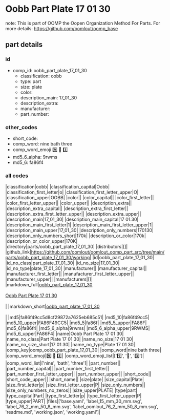 # Oobb Part Plate 17 01 30  

note: This is part of OOMP the Oopen Organization Method For Parts. For more details: https://github.com/oomlout/oomp_base

##  part details





### id
* oomp_id: oobb_part_plate_17_01_30
  * classification: oobb
  * type: part
  * size: plate
  * color: 
  * description_main: 17_01_30
  * description_extra: 
  * manufacturer: 
  * part_number: 

### other_codes
* short_code: 
* oomp_word: nine bath three
* oomp_word_emoji :nine: :bath: :three:
* md5_6_alpha: 9rwms
* md5_6: fa86f4

### all codes 
|classification|oobb|
|classification_capital|Oobb|
|classification_first_letter|o|
|classification_first_letter_upper|O|
|classification_upper|OOBB|
|color||
|color_capital||
|color_first_letter||
|color_first_letter_upper||
|color_upper||
|description_extra||
|description_extra_capital||
|description_extra_first_letter||
|description_extra_first_letter_upper||
|description_extra_upper||
|description_main|17_01_30|
|description_main_capital|17 01.30|
|description_main_first_letter|1|
|description_main_first_letter_upper|1|
|description_main_upper|17_01_30|
|description_only_numbers|170130|
|description_only_numbers_short|170k|
|description_or_color|170k|
|description_or_color_upper|170K|
|directory|parts/oobb_part_plate_17_01_30|
|distributors|[]|
|github_link|https://github.com/oomlout/oomlout_oomp_part_src/tree/main/parts/oobb_part_plate_17_01_30/working|
|id|oobb_part_plate_17_01_30|
|id_no_class|part_plate_17_01_30|
|id_no_size|17_01_30|
|id_no_type|plate_17_01_30|
|manufacturer||
|manufacturer_capital||
|manufacturer_first_letter||
|manufacturer_first_letter_upper||
|manufacturer_upper||
|manufacturers|[]|
|markdown_full|[oobb_part_plate_17_01_30](https://github.com/oomlout/oomlout_oomp_part_src/tree/main/parts/oobb_part_plate_17_01_30/working)<br>[](https://github.com/oomlout/oomlout_oomp_part_src/tree/main/parts/oobb_part_plate_17_01_30/working)<br>[Oobb Part Plate 17 01 30](https://github.com/oomlout/oomlout_oomp_part_src/tree/main/parts/oobb_part_plate_17_01_30/working)<br><br>|
|markdown_short|[oobb_part_plate_17_01_30](https://github.com/oomlout/oomlout_oomp_part_src/tree/main/parts/oobb_part_plate_17_01_30/working)<br><br>|
|md5|fa86f49cc5d8cf29872a7625eb685c51|
|md5_10|fa86f49cc5|
|md5_10_upper|FA86F49CC5|
|md5_5|fa86f|
|md5_5_upper|FA86F|
|md5_6|fa86f4|
|md5_6_alpha|9rwms|
|md5_6_alpha_upper|9RWMS|
|md5_6_upper|FA86F4|
|name|Oobb Part Plate 17 01 30|
|name_no_class|Part Plate 17 01 30|
|name_no_size|17 01 30|
|name_no_size_short|17 01 30|
|name_no_type|Plate 17 01 30|
|oomp_key|oomp_oobb_part_plate_17_01_30|
|oomp_word|nine bath three|
|oomp_word_emoji|:nine: :bath: :three:|
|oomp_word_emoji_list|[':nine:', ':bath:', ':three:']|
|oomp_word_list|['nine', 'bath', 'three']|
|part_number||
|part_number_capital||
|part_number_first_letter||
|part_number_first_letter_upper||
|part_number_upper||
|short_code||
|short_code_upper||
|short_name||
|size|plate|
|size_capital|Plate|
|size_first_letter|p|
|size_first_letter_upper|P|
|size_only_numbers||
|size_only_numbers_no_zeros||
|size_upper|PLATE|
|type|part|
|type_capital|Part|
|type_first_letter|p|
|type_first_letter_upper|P|
|type_upper|PART|
|files|['base.yaml', 'label_15_mm_30_mm.svg', 'label_76_2_mm_50_8_mm.svg', 'label_oomlout_76_2_mm_50_8_mm.svg', 'readme.md', 'working.json', 'working.yaml']|
